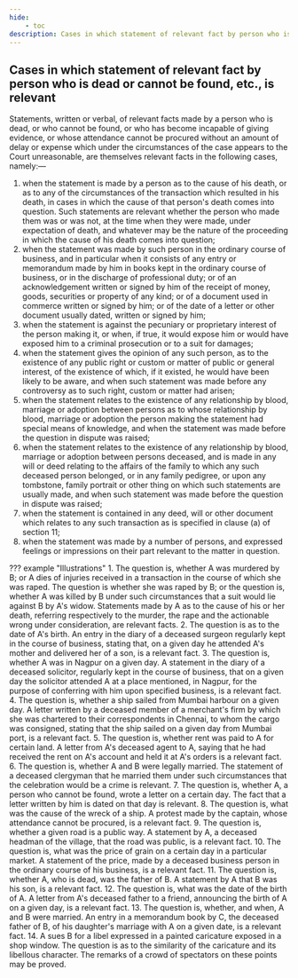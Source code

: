 ```yaml
---
hide:
    - toc
description: Cases in which statement of relevant fact by person who is dead or cannot be found, etc., is relevant
---
```


## Cases in which statement of relevant fact by person who is dead or cannot be found, etc., is relevant

Statements, written or verbal, of relevant facts made by a person who is dead, or who cannot be found, or who has become incapable of giving evidence, or whose attendance cannot be procured without an amount of delay or expense which under the circumstances of the case appears to the Court unreasonable, are themselves relevant facts in the following cases, namely:—

1. when the statement is made by a person as to the cause of his death, or as to any of the circumstances of the transaction which resulted in his death, in cases in which the cause of that person's death comes into question. Such statements are relevant whether the person who made them was or was not, at the time when they were made, under expectation of death, and whatever may be the nature of the proceeding in which the cause of his death comes into question;
2. when the statement was made by such person in the ordinary course of business, and in particular when it consists of any entry or memorandum made by him in books kept in the ordinary course of business, or in the discharge of professional duty; or of an acknowledgement written or signed by him of the receipt of money, goods, securities or property of any kind; or of a document used in commerce written or signed by him; or of the date of a letter or other document usually dated, written or signed by him;
3. when the statement is against the pecuniary or proprietary interest of the person making it, or when, if true, it would expose him or would have exposed him to a criminal prosecution or to a suit for damages;
4. when the statement gives the opinion of any such person, as to the existence of any public right or custom or matter of public or general interest, of the existence of which, if it existed, he would have been likely to be aware, and when such statement was made before any controversy as to such right, custom or matter had arisen;
5. when the statement relates to the existence of any relationship by blood, marriage or adoption between persons as to whose relationship by blood, marriage or adoption the person making the statement had special means of knowledge, and when the statement was made before the question in dispute was raised;
6. when the statement relates to the existence of any relationship by blood, marriage or adoption between persons deceased, and is made in any will or deed relating to the affairs of the family to which any such deceased person belonged, or in any family pedigree, or upon any tombstone, family portrait or other thing on which such statements are usually made, and when such statement was made before the question in dispute was raised;
7. when the statement is contained in any deed, will or other document which relates to any such transaction as is specified in clause (a) of section 11;
8. when the statement was made by a number of persons, and expressed feelings or impressions on their part relevant to the matter in question.

??? example "Illustrations"
    1. The question is, whether A was murdered by B; or A dies of injuries received in a transaction in the course of which she was raped. The question is whether she was raped by B; or the question is, whether A was killed by B under such circumstances that a suit would lie against B by A's widow. Statements made by A as to the cause of his or her death, referring respectively to the murder, the rape and the actionable wrong under consideration, are relevant facts.
    2. The question is as to the date of A's birth. An entry in the diary of a deceased surgeon regularly kept in the course of business, stating that, on a given day he attended A's mother and delivered her of a son, is a relevant fact.
    3. The question is, whether A was in Nagpur on a given day. A statement in the diary of a deceased solicitor, regularly kept in the course of business, that on a given day the solicitor attended A at a place mentioned, in Nagpur, for the purpose of conferring with him upon specified business, is a relevant fact.
    4. The question is, whether a ship sailed from Mumbai harbour on a given day. A letter written by a deceased member of a merchant's firm by which she was chartered to their correspondents in Chennai, to whom the cargo was consigned, stating that the ship sailed on a given day from Mumbai port, is a relevant fact.
    5. The question is, whether rent was paid to A for certain land. A letter from A's deceased agent to A, saying that he had received the rent on A's account and held it at A's orders is a relevant fact.
    6. The question is, whether A and B were legally married. The statement of a deceased clergyman that he married them under such circumstances that the celebration would be a crime is relevant.
    7. The question is, whether A, a person who cannot be found, wrote a letter on a certain day. The fact that a letter written by him is dated on that day is relevant.
    8. The question is, what was the cause of the wreck of a ship. A protest made by the captain, whose attendance cannot be procured, is a relevant fact.
    9. The question is, whether a given road is a public way. A statement by A, a deceased headman of the village, that the road was public, is a relevant fact.
    10. The question is, what was the price of grain on a certain day in a particular market. A statement of the price, made by a deceased business person in the ordinary course of his business, is a relevant fact.
    11. The question is, whether A, who is dead, was the father of B. A statement by A that B was his son, is a relevant fact.
    12. The question is, what was the date of the birth of A. A letter from A's deceased father to a friend, announcing the birth of A on a given day, is a relevant fact.
    13. The question is, whether, and when, A and B were married. An entry in a memorandum book by C, the deceased father of B, of his daughter's marriage with A on a given date, is a relevant fact.
    14. A sues B for a libel expressed in a painted caricature exposed in a shop window. The question is as to the similarity of the caricature and its libellous character. The remarks of a crowd of spectators on these points may be proved.